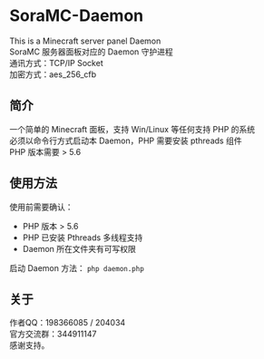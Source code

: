 # SoraMC-Daemon
This is a Minecraft server panel Daemon<br>
SoraMC 服务器面板对应的 Daemon 守护进程<br>
通讯方式：TCP/IP Socket<br>
加密方式：aes_256_cfb<br>
<h2>简介</h2>
一个简单的 Minecraft 面板，支持 Win/Linux 等任何支持 PHP 的系统<br>
必须以命令行方式启动本 Daemon，PHP 需要安装 pthreads 组件<br>
PHP 版本需要 &gt; 5.6<br>
<h2>使用方法</h2>
使用前需要确认：<br>
<ul>
  <li>PHP 版本 &gt; 5.6</li>
  <li>PHP 已安装 Pthreads 多线程支持</li>
  <li>Daemon 所在文件夹有可写权限</li>
</ul>
启动 Daemon 方法：
<code>php daemon.php</code>
<br>
<h2>关于</h2>
作者QQ：198366085 / 204034<br>
官方交流群：344911147<br>
感谢支持。
